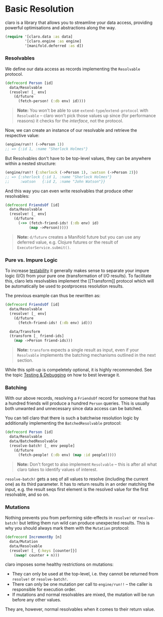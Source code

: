 # Basic Resolution

claro is a library that allows you to streamline your data access, providing
powerful optimisations and abstractions along the way.

```clojure
(require '[claro.data :as data]
         '[claro.engine :as engine]
         '[manifold.deferred :as d])
```

### Resolvables

We define our data access as records implementing the `Resolvable` protocol.

```clojure
(defrecord Person [id]
  data/Resolvable
  (resolve! [_ env]
    (d/future
      (fetch-person! (:db env) id))))
```

> __Note:__ You won't be able to use `extend-type`/`extend-protocol` with
> `Resolvable` – claro won't pick those values up since (for performance
> reasons) it checks for the _interface_, not the protocol.

Now, we can create an instance of our resolvable and retrieve the respective
value:

```clojure
(engine/run!! (->Person 1))
;; => {:id 1, :name "Sherlock Holmes"}
```

But Resolvables don't have to be top-level values, they can be anywhere within a
nested structure:

```clojure
(engine/run!! {:sherlock (->Person 1), :watson (->Person 2)})
;; => {:sherlock {:id 1, :name "Sherlock Holmes"}
;;     :watson   {:id 2, :name "John Watson"}}
```

And this way you can even write resolvables that produce other resolvables:

```clojure
(defrecord FriendsOf [id]
  data/Resolvable
  (resolve! [_ env]
    (d/future
      (->> (fetch-friend-ids! (:db env) id)
           (map ->Person)))))
```

> __Note:__ `d/future` creates a Manifold future but you can use any deferred
> value, e.g. Clojure futures or the result of `ExecutorService.submit()`.

### Pure vs. Impure Logic

To increase [testability][testing] it generally makes sense to separate your
impure logic (I/O) from your pure one (transformation of I/O results). To
facilitate this, claro lets resolvables implement the [[Transform]] protocol
which will be automatically be used to postprocess resolution results.

The previous example can thus be rewritten as:

```clojure
(defrecord FriendsOf [id]
  data/Resolvable
  (resolve! [_ env]
    (d/future
      (fetch-friend-ids! (:db env) id)))

  data/Transform
  (transform [_ friend-ids]
    (map ->Person friend-ids)))
```

> __Note:__ `transform` expects a single result as input, even if your
> `Resolvable` implements the batching mechanisms outlined in the next section.

While this split-up is compeletely optional, it is highly recommended. See the
topic [Testing & Debugging][testing] on how to best leverage it.

[testing]: 04-testing-and-debugging.md

### Batching

With our above records, resolving a `FriendsOf` record for someone that has a
hundred friends will produce a hundred `Person` queries. This is usually both
unwanted and unnecessary since data access can be batched.

You can tell claro that there is such a batchwise resolution logic by
additionally implementing the `BatchedResolvable` protocol:

```clojure
(defrecord Person [id]
  data/Resolvable
  data/BatchedResolvable
  (resolve-batch! [_ env people]
    (d/future
      (fetch-people! (:db env) (map :id people)))))
```

> __Note:__ Don't forget to also implement `Resolvable` – this is after all what
> claro takes to identify values of interest.

`resolve-batch!` gets a seq of all values to resolve (including the current one)
as its third parameter. It has to return results in an order matching the input,
e.g. the result seqs first element is the resolved value for the first
resolvable, and so on.

### Mutations

Nothing prevents you from performing side-effects in `resolve!` or
`resolve-batch!` but letting them run wild can produce unexpected results. This
is why you should always mark them with the `Mutation` protocol:

```clojure
(defrecord IncrementBy [n]
  data/Mutation
  data/Resolvable
  (resolve! [_ {:keys [counter]}]
    (swap! counter + n)))
```

claro imposes some healthy restrictions on mutations:

- They can only be used at the top-level, i.e. they cannot be returned from
  `resolve!` or `resolve-batch!`.
- There can only be one mutation per call to `engine/run!!` – the caller is
  responsible for execution order.
- If mutations and normal resolvables are mixed, the mutation will be run before
  any other values.

They are, however, normal resolvables when it comes to their return value.

